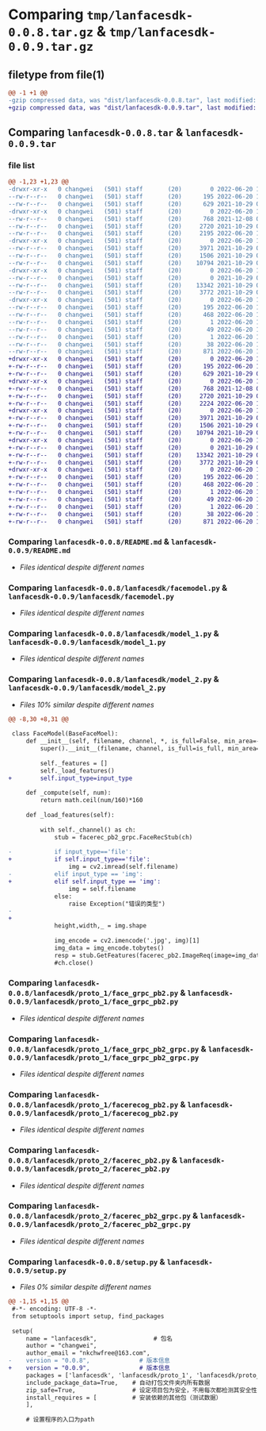 # Comparing `tmp/lanfacesdk-0.0.8.tar.gz` & `tmp/lanfacesdk-0.0.9.tar.gz`

## filetype from file(1)

```diff
@@ -1 +1 @@
-gzip compressed data, was "dist/lanfacesdk-0.0.8.tar", last modified: Mon Jun 20 11:41:16 2022, max compression
+gzip compressed data, was "dist/lanfacesdk-0.0.9.tar", last modified: Mon Jun 20 11:43:34 2022, max compression
```

## Comparing `lanfacesdk-0.0.8.tar` & `lanfacesdk-0.0.9.tar`

### file list

```diff
@@ -1,23 +1,23 @@
-drwxr-xr-x   0 changwei   (501) staff       (20)        0 2022-06-20 11:41:16.990486 lanfacesdk-0.0.8/
--rw-r--r--   0 changwei   (501) staff       (20)      195 2022-06-20 11:41:16.990200 lanfacesdk-0.0.8/PKG-INFO
--rw-r--r--   0 changwei   (501) staff       (20)      629 2021-10-29 06:49:44.000000 lanfacesdk-0.0.8/README.md
-drwxr-xr-x   0 changwei   (501) staff       (20)        0 2022-06-20 11:41:16.985291 lanfacesdk-0.0.8/lanfacesdk/
--rw-r--r--   0 changwei   (501) staff       (20)      768 2021-12-08 08:43:37.000000 lanfacesdk-0.0.8/lanfacesdk/facemodel.py
--rw-r--r--   0 changwei   (501) staff       (20)     2720 2021-10-29 06:31:18.000000 lanfacesdk-0.0.8/lanfacesdk/model_1.py
--rw-r--r--   0 changwei   (501) staff       (20)     2195 2022-06-20 11:40:57.000000 lanfacesdk-0.0.8/lanfacesdk/model_2.py
-drwxr-xr-x   0 changwei   (501) staff       (20)        0 2022-06-20 11:41:16.988600 lanfacesdk-0.0.8/lanfacesdk/proto_1/
--rw-r--r--   0 changwei   (501) staff       (20)     3971 2021-10-29 05:39:25.000000 lanfacesdk-0.0.8/lanfacesdk/proto_1/face_grpc_pb2.py
--rw-r--r--   0 changwei   (501) staff       (20)     1506 2021-10-29 06:03:42.000000 lanfacesdk-0.0.8/lanfacesdk/proto_1/face_grpc_pb2_grpc.py
--rw-r--r--   0 changwei   (501) staff       (20)    10794 2021-10-29 05:39:25.000000 lanfacesdk-0.0.8/lanfacesdk/proto_1/facerecog_pb2.py
-drwxr-xr-x   0 changwei   (501) staff       (20)        0 2022-06-20 11:41:16.989743 lanfacesdk-0.0.8/lanfacesdk/proto_2/
--rw-r--r--   0 changwei   (501) staff       (20)        0 2021-10-29 05:39:40.000000 lanfacesdk-0.0.8/lanfacesdk/proto_2/__init__.py
--rw-r--r--   0 changwei   (501) staff       (20)    13342 2021-10-29 05:39:40.000000 lanfacesdk-0.0.8/lanfacesdk/proto_2/facerec_pb2.py
--rw-r--r--   0 changwei   (501) staff       (20)     3772 2021-10-29 05:39:40.000000 lanfacesdk-0.0.8/lanfacesdk/proto_2/facerec_pb2_grpc.py
-drwxr-xr-x   0 changwei   (501) staff       (20)        0 2022-06-20 11:41:16.986997 lanfacesdk-0.0.8/lanfacesdk.egg-info/
--rw-r--r--   0 changwei   (501) staff       (20)      195 2022-06-20 11:41:16.000000 lanfacesdk-0.0.8/lanfacesdk.egg-info/PKG-INFO
--rw-r--r--   0 changwei   (501) staff       (20)      468 2022-06-20 11:41:16.000000 lanfacesdk-0.0.8/lanfacesdk.egg-info/SOURCES.txt
--rw-r--r--   0 changwei   (501) staff       (20)        1 2022-06-20 11:41:16.000000 lanfacesdk-0.0.8/lanfacesdk.egg-info/dependency_links.txt
--rw-r--r--   0 changwei   (501) staff       (20)       49 2022-06-20 11:41:16.000000 lanfacesdk-0.0.8/lanfacesdk.egg-info/top_level.txt
--rw-r--r--   0 changwei   (501) staff       (20)        1 2022-06-20 11:41:16.000000 lanfacesdk-0.0.8/lanfacesdk.egg-info/zip-safe
--rw-r--r--   0 changwei   (501) staff       (20)       38 2022-06-20 11:41:16.990600 lanfacesdk-0.0.8/setup.cfg
--rw-r--r--   0 changwei   (501) staff       (20)      871 2022-06-20 11:41:06.000000 lanfacesdk-0.0.8/setup.py
+drwxr-xr-x   0 changwei   (501) staff       (20)        0 2022-06-20 11:43:34.251124 lanfacesdk-0.0.9/
+-rw-r--r--   0 changwei   (501) staff       (20)      195 2022-06-20 11:43:34.250727 lanfacesdk-0.0.9/PKG-INFO
+-rw-r--r--   0 changwei   (501) staff       (20)      629 2021-10-29 06:49:44.000000 lanfacesdk-0.0.9/README.md
+drwxr-xr-x   0 changwei   (501) staff       (20)        0 2022-06-20 11:43:34.244726 lanfacesdk-0.0.9/lanfacesdk/
+-rw-r--r--   0 changwei   (501) staff       (20)      768 2021-12-08 08:43:37.000000 lanfacesdk-0.0.9/lanfacesdk/facemodel.py
+-rw-r--r--   0 changwei   (501) staff       (20)     2720 2021-10-29 06:31:18.000000 lanfacesdk-0.0.9/lanfacesdk/model_1.py
+-rw-r--r--   0 changwei   (501) staff       (20)     2224 2022-06-20 11:43:25.000000 lanfacesdk-0.0.9/lanfacesdk/model_2.py
+drwxr-xr-x   0 changwei   (501) staff       (20)        0 2022-06-20 11:43:34.248690 lanfacesdk-0.0.9/lanfacesdk/proto_1/
+-rw-r--r--   0 changwei   (501) staff       (20)     3971 2021-10-29 05:39:25.000000 lanfacesdk-0.0.9/lanfacesdk/proto_1/face_grpc_pb2.py
+-rw-r--r--   0 changwei   (501) staff       (20)     1506 2021-10-29 06:03:42.000000 lanfacesdk-0.0.9/lanfacesdk/proto_1/face_grpc_pb2_grpc.py
+-rw-r--r--   0 changwei   (501) staff       (20)    10794 2021-10-29 05:39:25.000000 lanfacesdk-0.0.9/lanfacesdk/proto_1/facerecog_pb2.py
+drwxr-xr-x   0 changwei   (501) staff       (20)        0 2022-06-20 11:43:34.250092 lanfacesdk-0.0.9/lanfacesdk/proto_2/
+-rw-r--r--   0 changwei   (501) staff       (20)        0 2021-10-29 05:39:40.000000 lanfacesdk-0.0.9/lanfacesdk/proto_2/__init__.py
+-rw-r--r--   0 changwei   (501) staff       (20)    13342 2021-10-29 05:39:40.000000 lanfacesdk-0.0.9/lanfacesdk/proto_2/facerec_pb2.py
+-rw-r--r--   0 changwei   (501) staff       (20)     3772 2021-10-29 05:39:40.000000 lanfacesdk-0.0.9/lanfacesdk/proto_2/facerec_pb2_grpc.py
+drwxr-xr-x   0 changwei   (501) staff       (20)        0 2022-06-20 11:43:34.247198 lanfacesdk-0.0.9/lanfacesdk.egg-info/
+-rw-r--r--   0 changwei   (501) staff       (20)      195 2022-06-20 11:43:34.000000 lanfacesdk-0.0.9/lanfacesdk.egg-info/PKG-INFO
+-rw-r--r--   0 changwei   (501) staff       (20)      468 2022-06-20 11:43:34.000000 lanfacesdk-0.0.9/lanfacesdk.egg-info/SOURCES.txt
+-rw-r--r--   0 changwei   (501) staff       (20)        1 2022-06-20 11:43:34.000000 lanfacesdk-0.0.9/lanfacesdk.egg-info/dependency_links.txt
+-rw-r--r--   0 changwei   (501) staff       (20)       49 2022-06-20 11:43:34.000000 lanfacesdk-0.0.9/lanfacesdk.egg-info/top_level.txt
+-rw-r--r--   0 changwei   (501) staff       (20)        1 2022-06-20 11:43:34.000000 lanfacesdk-0.0.9/lanfacesdk.egg-info/zip-safe
+-rw-r--r--   0 changwei   (501) staff       (20)       38 2022-06-20 11:43:34.251273 lanfacesdk-0.0.9/setup.cfg
+-rw-r--r--   0 changwei   (501) staff       (20)      871 2022-06-20 11:43:29.000000 lanfacesdk-0.0.9/setup.py
```

### Comparing `lanfacesdk-0.0.8/README.md` & `lanfacesdk-0.0.9/README.md`

 * *Files identical despite different names*

### Comparing `lanfacesdk-0.0.8/lanfacesdk/facemodel.py` & `lanfacesdk-0.0.9/lanfacesdk/facemodel.py`

 * *Files identical despite different names*

### Comparing `lanfacesdk-0.0.8/lanfacesdk/model_1.py` & `lanfacesdk-0.0.9/lanfacesdk/model_1.py`

 * *Files identical despite different names*

### Comparing `lanfacesdk-0.0.8/lanfacesdk/model_2.py` & `lanfacesdk-0.0.9/lanfacesdk/model_2.py`

 * *Files 10% similar despite different names*

```diff
@@ -8,30 +8,31 @@
 
 class FaceModel(BaseFaceMoel):
     def __init__(self, filename, channel, *, is_full=False, min_area=-1, input_type="file"):
         super().__init__(filename, channel, is_full=is_full, min_area=min_area)
 
         self._features = [] 
         self._load_features()
+        self.input_type=input_type
 
     def _compute(self, num):
         return math.ceil(num/160)*160
 
     def _load_features(self):
         
         with self._channel() as ch:
             stub = facerec_pb2_grpc.FaceRecStub(ch)
 
-            if input_type=='file':
+            if self.input_type=='file':
                 img = cv2.imread(self.filename)
-            elif input_type == 'img':
+            elif self.input_type == 'img':
                 img = self.filename
             else:
                 raise Exception("错误的类型")
-                
+
             height,width,_ = img.shape
 
             img_encode = cv2.imencode('.jpg', img)[1]
             img_data = img_encode.tobytes()
             resp = stub.GetFeatures(facerec_pb2.ImageReq(image=img_data, width=640, height=640))
             #ch.close()
```

### Comparing `lanfacesdk-0.0.8/lanfacesdk/proto_1/face_grpc_pb2.py` & `lanfacesdk-0.0.9/lanfacesdk/proto_1/face_grpc_pb2.py`

 * *Files identical despite different names*

### Comparing `lanfacesdk-0.0.8/lanfacesdk/proto_1/face_grpc_pb2_grpc.py` & `lanfacesdk-0.0.9/lanfacesdk/proto_1/face_grpc_pb2_grpc.py`

 * *Files identical despite different names*

### Comparing `lanfacesdk-0.0.8/lanfacesdk/proto_1/facerecog_pb2.py` & `lanfacesdk-0.0.9/lanfacesdk/proto_1/facerecog_pb2.py`

 * *Files identical despite different names*

### Comparing `lanfacesdk-0.0.8/lanfacesdk/proto_2/facerec_pb2.py` & `lanfacesdk-0.0.9/lanfacesdk/proto_2/facerec_pb2.py`

 * *Files identical despite different names*

### Comparing `lanfacesdk-0.0.8/lanfacesdk/proto_2/facerec_pb2_grpc.py` & `lanfacesdk-0.0.9/lanfacesdk/proto_2/facerec_pb2_grpc.py`

 * *Files identical despite different names*

### Comparing `lanfacesdk-0.0.8/setup.py` & `lanfacesdk-0.0.9/setup.py`

 * *Files 0% similar despite different names*

```diff
@@ -1,15 +1,15 @@
 #-*- encoding: UTF-8 -*-
 from setuptools import setup, find_packages
 
 setup(
     name = "lanfacesdk",                # 包名
     author = "changwei",
     author_email = "nkchwfree@163.com",
-    version = "0.0.8",              # 版本信息
+    version = "0.0.9",              # 版本信息
     packages = ['lanfacesdk', 'lanfacesdk/proto_1', 'lanfacesdk/proto_2'],          # 要打包的项目文件夹
     include_package_data=True,    # 自动打包文件夹内所有数据
     zip_safe=True,                # 设定项目包为安全，不用每次都检测其安全性
     install_requires = [          # 安装依赖的其他包（测试数据）
     ],
 
     # 设置程序的入口为path
```

